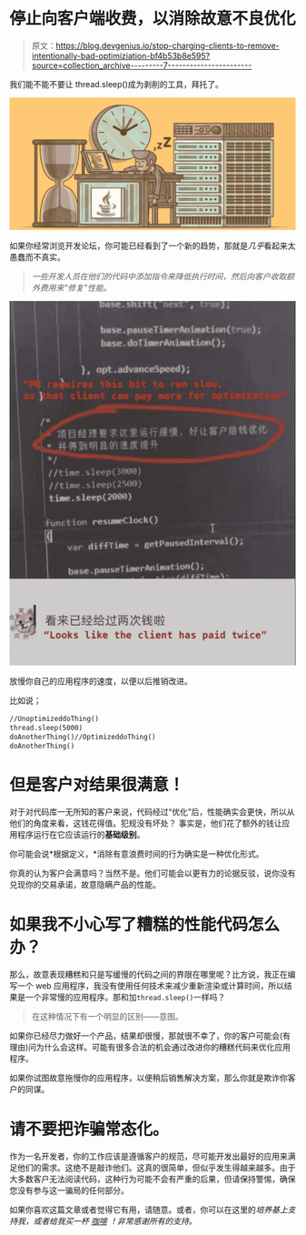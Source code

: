 # 停止向客户端收费，以消除故意不良优化

> 原文：<https://blog.devgenius.io/stop-charging-clients-to-remove-intentionally-bad-optimiziation-bf4b53b8e595?source=collection_archive---------7----------------------->

我们能不能不要让 thread.sleep()成为剥削的工具，拜托了。

![](img/2e3eaf19fe0e2f37b8d26565d7562363.png)

如果你经常浏览开发论坛，你可能已经看到了一个新的趋势，那就是*几乎*看起来太愚蠢而不真实。

> *一些开发人员在他们的代码中添加指令来降低执行时间，然后向客户收取额外费用来“修复”性能。*

![](img/01504e7e93f84945216492c5d1def7ed.png)

放慢你自己的应用程序的速度，以便以后推销改进。

比如说；

```
//UnoptimizeddoThing()
thread.sleep(5000)
doAnotherThing()//OptimizeddoThing()
doAnotherThing()
```

# 但是客户对结果很满意！

对于对代码库一无所知的客户来说，代码经过“优化”后，性能确实会更快，所以从他们的角度来看，这钱花得值。犯规没有坏处？
事实是，他们花了额外的钱让应用程序运行在它应该运行的**基础级别**。

你可能会说*根据定义，*消除有意浪费时间的行为确实是一种优化形式。

你真的认为客户会满意吗？当然不是。他们可能会以更有力的论据反驳，说你没有兑现你的交易承诺，故意隐瞒产品的性能。

# **如果我不小心写了糟糕的性能代码怎么办？**

那么，故意表现糟糕和只是写缓慢的代码之间的界限在哪里呢？比方说，我正在编写一个 web 应用程序，我没有使用任何技术来减少重新渲染或计算时间，所以结果是一个非常慢的应用程序。那和加`thread.sleep()`一样吗？

> 在这种情况下有一个明显的区别——意图。

如果你已经尽力做好一个产品，结果却很慢，那就很不幸了，你的客户可能会(有理由)问为什么会这样。可能有很多合法的机会通过改进你的糟糕代码来优化应用程序。

如果你试图故意拖慢你的应用程序，以便稍后销售解决方案，那么你就是欺诈你客户的同谋。

# 请不要把诈骗常态化。

作为一名开发者，你的工作应该是遵循客户的规范，尽可能开发出最好的应用来满足他们的需求。这绝不是敲诈他们。这真的很简单，但似乎发生得越来越多。由于大多数客户无法阅读代码，这种行为可能不会有严重的后果，但请保持警惕，确保您没有参与这一骗局的任何部分。

如果你喜欢这篇文章或者觉得它有用，请随意。或者，你可以在这里的[](https://jamesmbrightman.medium.com/membership)**培养基上支持我，或者给我买一杯* [*咖啡*](https://ko-fi.com/jamesbrightman) *！非常感谢所有的支持。**